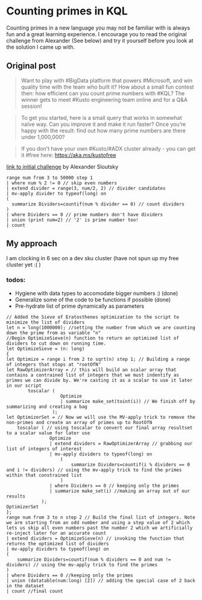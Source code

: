 # Counting primes in KQL

Counting primes in a new language you may not be familiar with is always fun and a great learning experience. I encourage you to read the original challenge from Alexander (See below) and try it yourself before you look at the solution I came up with. 

## Original post

>Want to play with #BigData platform that powers #Microsoft, and win quality time with the team who built it? How about a small fun contest then: how efficient can you count prime numbers with #KQL? The winner gets to meet #Kusto engineering team online and for a Q&A session!

>To get you started, here is a small query that works in somewhat naïve way. Can you improve it and make it run faster? Once you’re happy with the result: find out how many prime numbers are there under 1,000,000?

>If you don’t have your own #Kusto/#ADX cluster already - you can get it #free here: https://aka.ms/kustofree

[link to initial challenge](https://www.linkedin.com/posts/sloutsky_azure-data-explorer-activity-6914950553500291072-iQuu?utm_source=linkedin_share&utm_medium=member_desktop_web) by Alexander Sloutsky
``` kusto
range num from 3 to 50000 step 1 
| where num % 2 != 0 // skip even numbers
| extend divider = range(3, num/2, 2) // divider candidates
| mv-apply divider to typeof(long) on
(
  summarize Dividers=countif(num % divider == 0) // count dividers
)
| where Dividers == 0 // prime numbers don't have dividers
| union (print num=2) // '2' is prime number too!
| count
``` 
## My approach
I am clocking in 6 sec on a dev sku cluster (have not spun up my free cluster yet :( )

### todos:
- Hygiene with data types to accomodate bigger numbers :) (done)
- Generalize some of the code to be functions if possible (done)
- Pre-hydrate list of prime dynamically as parameters


``` kusto
// Added the Sieve of Eratosthenes optimization to the script to minimize the list of dividers
let n = long(1000000); //setting the number from which we are counting down the prime from as variable "n"
//Begin OptimizeSieve(n) function to return an optimized list of dividers to cut down on running time.
let OptimizeSieve = (n: long) 
{ 
let Optimize = range i from 2 to sqrt(n) step 1; // Building a range of integers that stops at "rootOfN"
let RawOptimizerArray = // this will build an scalar array that contains a contrained list of integers that we must indentify as primes we can divide by. We're casting it as a scalar to use it later in our script 
        toscalar (
                    Optimize
                    | summarize make_set(toint(i)) // We finish off by summarizing and creating a bag
                 );
let OptimizerSet = // Now we will use the MV-apply trick to remove the non-primes and create an array of primes up to RootOfN
    toscalar ( // using toscalar to convert our final array resultset to a scalar value for later use
                Optimize
                | extend dividers = RawOptimizerArray // grabbing our list of integers of interest
                | mv-apply dividers to typeof(long) on 
                    (
                        summarize Dividers=countif(i % dividers == 0 and i != dividers) // using the mv-apply trick to find the primes within that constrained list
                    )
                | where Dividers == 0 // keeping only the primes
                | summarize make_set(i) //making an array out of our results
             );
OptimizerSet             
}; 
range num from 3 to n step 2 // Build the final list of integers. Note we are starting from an odd number and using a step value of 2 which lets us skip all even numbers past the number 2 which we artificially re-inject later for an accurate count 
| extend dividers = OptimizeSieve(n) // invoking the function that returns the optimized list of dividers
| mv-apply dividers to typeof(long) on
(
    summarize Dividers=countif(num % dividers == 0 and num != dividers) // using the mv-apply trick to find the primes
)
| where Dividers == 0 //keeping only the primes
| union (datatable(num:long) [2]) // adding the special case of 2 back in the dataset
| count //final count
``` 
